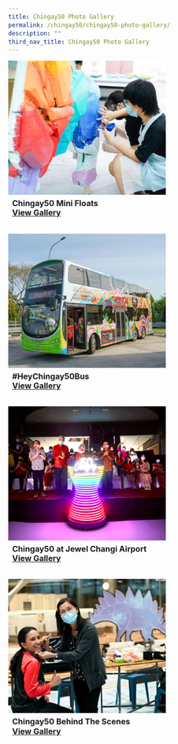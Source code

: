 ```yaml
---
title: Chingay50 Photo Gallery
permalink: /chingay50/chingay50-photo-gallery/
description: ""
third_nav_title: Chingay50 Photo Gallery
---
```

<div style="display: grid; grid-template-columns: repeat(auto-fit, minmax(250px, 1fr)); gap:1.5rem; padding:0px">

<div style="display: block; overflow:hidden; text-decoration: none;  max-width: 20rem;">
<div style="min-height:17rem; max-height:17rem; overflow:hidden;"><img style="min-height:17rem; object-fit: cover; position:relative; top:rem;" src="/images/Event%20Gallery/chingay50-mini-float-@-sembawang-grc-2.jpeg" alt="@ Sembawang GRC"></div>
<div style="padding:.5rem; text-align:left; line-height: 1.3em;"><span style="font-size: 1rem; font-weight: bold;">Chingay50 Mini Floats<br><a href="/chingay50-photo-gallery/mini-floats/">View Gallery</a></span>
</div></div>

	
<div style="display: block; overflow:hidden; text-decoration: none;  max-width: 20rem;">
<div style="min-height:17rem; max-height:17rem; overflow:hidden;"><img style="min-height:17rem; object-fit: cover; position:relative; top:rem;" src="/images/Event%20Gallery/Chingay50Bus%20Launch/Category%20Cover%20Photo-01.jpg" alt="Chingay50 Bus Design"></div>
<div style="padding:.5rem; text-align:left; line-height: 1.3em;"><span style="font-size: 1rem; font-weight: bold;">#HeyChingay50Bus<br><a href="/chingay50-photo-gallery/heychingay50bus/">View Gallery</a> </span>
</div></div>
	
<div style="display: block; overflow:hidden; text-decoration: none;  max-width: 20rem;">
<div style="min-height:17rem; max-height:17rem; overflow:hidden;"><img style="min-height:17rem; object-fit: cover; position:relative; top:rem;" src="/images/Event%20Gallery/Chingay50%20at%20Jewel/Act%201%20to%202%20President%20Halimah%20Yacob%20light%20up%20the%20stage-01.jpg" alt="Chingay50"></div>
<div style="padding:.5rem; text-align:left; line-height: 1.3em;"><span style="font-size: 1rem; font-weight: bold;">Chingay50 at Jewel Changi Airport<br><a href="/chingay50-photo-gallery/chingay50-at-jewel-changi-airport/">View Gallery</a></span>
</div></div>

<div style="display: block; overflow:hidden; text-decoration: none;  max-width: 20rem;">
<div style="min-height:17rem; max-height:17rem; overflow:hidden;"><img style="min-height:17rem; object-fit: cover; position:relative; top:rem;" src="/images/Event%20Gallery/Behind%20The%20Scenes/Dance%20Inspiration-01.jpg" alt="Performer Gets Her Make Up Done"></div>
<div style="padding:.5rem; text-align:left; line-height: 1.3em;"><span style="font-size: 1rem; font-weight: bold;">Chingay50 Behind The Scenes<br><a href="/chingay50-photo-gallery/chingay50-behind-the-scenes/">View Gallery</a> </span>
</div></div>
	

</div>